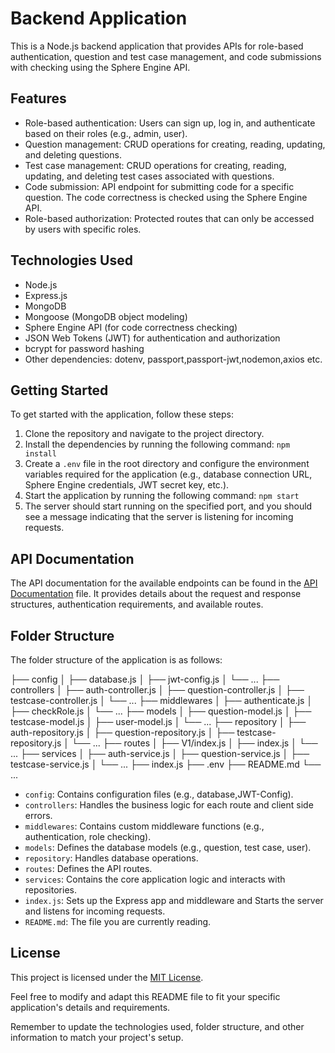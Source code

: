 # Backend Application

This is a Node.js backend application that provides APIs for role-based authentication, question and test case management, and code submissions with checking using the Sphere Engine API.

## Features

- Role-based authentication: Users can sign up, log in, and authenticate based on their roles (e.g., admin, user).
- Question management: CRUD operations for creating, reading, updating, and deleting questions.
- Test case management: CRUD operations for creating, reading, updating, and deleting test cases associated with questions.
- Code submission: API endpoint for submitting code for a specific question. The code correctness is checked using the Sphere Engine API.
- Role-based authorization: Protected routes that can only be accessed by users with specific roles.

## Technologies Used

- Node.js
- Express.js
- MongoDB 
- Mongoose (MongoDB object modeling)
- Sphere Engine API (for code correctness checking)
- JSON Web Tokens (JWT) for authentication and authorization
- bcrypt for password hashing
- Other dependencies: dotenv, passport,passport-jwt,nodemon,axios etc.

## Getting Started

To get started with the application, follow these steps:

1. Clone the repository and navigate to the project directory.
2. Install the dependencies by running the following command:
  `npm install`
3. Create a `.env` file in the root directory and configure the environment variables required for the application (e.g., database connection URL, Sphere Engine credentials, JWT secret key, etc.).
4. Start the application by running the following command:
`npm start`
5. The server should start running on the specified port, and you should see a message indicating that the server is listening for incoming requests.

## API Documentation

The API documentation for the available endpoints can be found in the [API Documentation](api-documentation.yml) file. It provides details about the request and response structures, authentication requirements, and available routes.

## Folder Structure

The folder structure of the application is as follows:

├── config
│   ├── database.js
│   ├── jwt-config.js
│   └── ...
├── controllers
│   ├── auth-controller.js
│   ├── question-controller.js
│   ├── testcase-controller.js
│   └── ...
├── middlewares
│   ├── authenticate.js
│   ├── checkRole.js
│   └── ...
├── models
│   ├── question-model.js
│   ├── testcase-model.js
│   ├── user-model.js
│   └── ...
├── repository
│   ├── auth-repository.js
│   ├── question-repository.js
│   ├── testcase-repository.js
│   └── ...
├── routes
│   ├── V1/index.js
│   ├── index.js
│   └── ...
├── services
│   ├── auth-service.js
│   ├── question-service.js
│   ├── testcase-service.js
│   └── ...
├── index.js
├── .env
├── README.md
└── ...


- `config`: Contains configuration files (e.g., database,JWT-Config).
- `controllers`: Handles the business logic for each route and client side errors.
- `middlewares`: Contains custom middleware functions (e.g., authentication, role checking).
- `models`: Defines the database models (e.g., question, test case, user).
- `repository`: Handles database operations.
- `routes`: Defines the API routes.
- `services`: Contains the core application logic and interacts with repositories.
- `index.js`: Sets up the Express app and middleware and Starts the server and listens for incoming requests.
- `README.md`: The file you are currently reading.

## License

This project is licensed under the [MIT License](LICENSE).

Feel free to modify and adapt this README file to fit your specific application's details and requirements.

Remember to update the technologies used, folder structure, and other information to match your project's setup.

